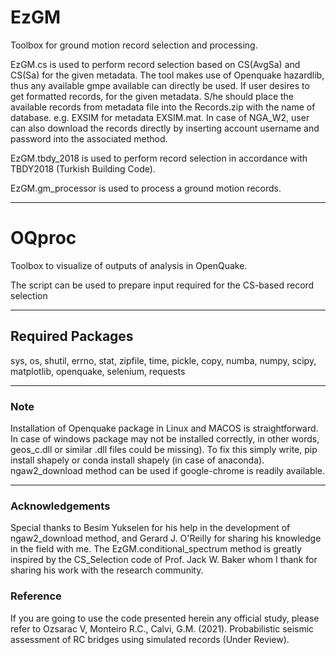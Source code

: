 # EzGM
Toolbox for ground motion record selection and processing.

EzGM.cs is used to perform record selection based on CS(AvgSa) and CS(Sa) for the given metadata. The tool makes use of Openquake hazardlib, thus any available gmpe available can directly be used.
If user desires to get formatted records, for the given metadata.
S/he should place the available records from metadata file into the Records.zip with the name of database.
e.g. EXSIM for metadata EXSIM.mat. In case of NGA_W2, user can also download the records directly by inserting account username and password into the associated method. 

EzGM.tbdy_2018 is used to perform record selection in accordance with TBDY2018 (Turkish Building Code). 

EzGM.gm_processor is used to process a ground motion records.
***

# OQproc
Toolbox to visualize of outputs of analysis in OpenQuake.

The script can be used to prepare input required for the CS-based record selection
***

## Required Packages
sys,
os,
shutil,
errno,
stat,
zipfile,
time,
pickle,
copy,
numba,
numpy,
scipy,
matplotlib,
openquake,
selenium,
requests
***

### Note
Installation of Openquake package in Linux and MACOS is straightforward. In case of windows package may not be installed correctly, in other words, geos_c.dll or similar .dll files could be missing). To fix this simply write, pip install shapely or conda install shapely (in case of anaconda). ngaw2_download method can be used if google-chrome is readily available.
***

### Acknowledgements
Special thanks to Besim Yukselen for his help in the development of ngaw2_download method, and Gerard J. O'Reilly for sharing his knowledge in the field with me. The EzGM.conditional_spectrum method is greatly inspired by the CS_Selection code of Prof. Jack W. Baker whom I thank for sharing his work with the research community.

### Reference
If you are going to use the code presented herein any official study, please refer to 
Ozsarac V, Monteiro R.C., Calvi, G.M. (2021). Probabilistic seismic assessment of RC bridges using simulated records (Under Review).

